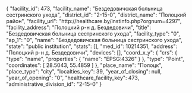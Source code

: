 {
    "facility_id": 473,
    "facility_name": "Бездедовичская больница сестринского ухода",
    "district_id": "2-15-0",
    "district_name": "Полоцкий район",
    "facility_url": "http:\/\/healthcare.by\/instinfo.php?orgnum=4297",
    "facility_address": "Полоцкий р-н д. Бездедовичи",
    "title": "Бездедовичская больница сестринского ухода",
    "facility_type": "0",
    "ap_1": "0",
    "name": "Бездедовичская больница сестринского ухода",
    "state": "public institution",
    "stats": [],
    "med_id": 10214351,
    "address": "Полоцкий р-н д. Бездедовичи",
    "devices": [],
    "coord_x_y": {
        "crs": {
            "type": "name",
            "properties": {
                "name": "EPSG:4326"
            }
        },
        "type": "Point",
        "coordinates": [
            28.5043,
            55.4859
        ]
    },
    "place_name": "Полоцк",
    "place_type": "city",
    "localties_key": 39,
    "year_of_closing": null,
    "year_of_opening": "0",
    "healthcare_facility_key": 473,
    "administrative_division_id": "2-15-0"
}